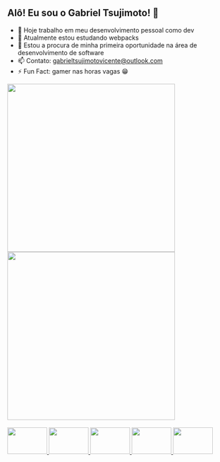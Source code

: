 ## Alô! Eu sou o Gabriel Tsujimoto! 👋

- 🔭 Hoje trabalho em meu desenvolvimento pessoal como dev
- 🌱 Atualmente estou estudando webpacks
- 👀 Estou a procura de minha primeira oportunidade na área de desenvolvimento de software
- 📫 Contato: gabrieltsujimotovicente@outlook.com
- ⚡ Fun Fact: gamer nas horas vagas 😁

<div >
  <a href="https://github.com/GabTVicente">
  <img width='380em' src="https://github-readme-stats.vercel.app/api?username=GabTVicente&show_icons=true&theme=tokyonight&include_all_commits=true&count_private=true"/>
  <img width='380em'src="https://github-readme-stats.vercel.app/api/top-langs/?username=GabTVicente&layout=compact&langs_count=16&theme=tokyonight"/>
</div></br>
<div style="display inline-block">
	<img height=60 width=90 src='https://cdn.jsdelivr.net/gh/devicons/devicon/icons/javascript/javascript-original.svg'>
	<img height=60 width=90 src='https://cdn.jsdelivr.net/gh/devicons/devicon/icons/html5/html5-plain-wordmark.svg'>
	<img height=60 width=90 src='https://cdn.jsdelivr.net/gh/devicons/devicon/icons/css3/css3-plain-wordmark.svg'>
	<img height=60 width=90 src='https://cdn.jsdelivr.net/gh/devicons/devicon/icons/webpack/webpack-plain-wordmark.svg'>
	<img height=60 width=90 src='https://cdn.jsdelivr.net/gh/devicons/devicon/icons/java/java-original-wordmark.svg'>
</div>
